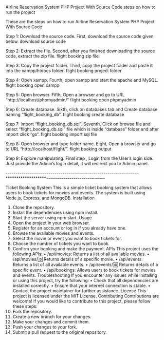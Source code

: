 Airline Reservation System PHP Project With Source Code steps on how to run the project


These are the steps on how to run Airline Reservation System PHP Project With Source Code

Step 1: Download the source code.
First, download the source code given below.
download source code

Step 2: Extract the file.
Second, after you finished downloading the source code, extract the zip file.
flight booking zip file

Step 3: Copy the project folder.
Third, copy the project folder and paste it into the xampp/htdocs folder.
flight booking project folder

Step 4: Open xampp.
Fourth, open xampp and start the apache and MySQL.
flight booking open xampp

Step 5: Open browser.
Fifth, Open a browser and go to URL “http://localhost/phpmyadmin/”
flight booking open phpmyadmin

Step 6: Create database.
Sixth, click on databases tab and Create database naming “flight_booking_db”.
flight booking create database

Step 7: Import “flight_booking_db.sql”.
Seventh, Click on browse file and select “flight_booking_db.sql” file which is inside “database” folder and after import click “go“.
flight booking import sql file

Step 8: Open browser and type folder name.
Eight, Open a browser and go to URL “http://localhost/flight/”.
flight booking output

Step 9: Explore manipulating.
Final step , Login from the User’s login side. Just provide the Admin’s login detail, it will redirect you to Admin panel.

--------------------------------------------------------------------*******************------------------------------

Ticket Booking System
This is a simple ticket booking system that allows users to book tickets for movies and events. The system is built using Node.js, Express, and MongoDB.
Installation
1.	Clone the repository.
2.	Install the dependencies using npm install.
3.	Start the server using npm start.
Usage
1.	Open the project in your web browser.
2.	Register for an account or log in if you already have one.
3.	Browse the available movies and events.
4.	Select the movie or event you want to book tickets for.
5.	Choose the number of tickets you want to book.
6.	Confirm your booking and make the payment.
APIs
This project uses the following APIs:
•	/api/movies: Returns a list of all available movies.
•	/api/movies/:id: Returns details of a specific movie.
•	/api/events: Returns a list of all available events.
•	/api/events/:id: Returns details of a specific event.
•	/api/bookings: Allows users to book tickets for movies and events.
Troubleshooting
If you encounter any issues while installing or using this project, try the following:
•	Check that all dependencies are installed correctly.
•	Ensure that your internet connection is stable.
•	Contact the project maintainer for further assistance.
License
This project is licensed under the MIT License.
Contributing
Contributions are welcome! If you would like to contribute to this project, please follow these steps:
1.	Fork the repository.
2.	Create a new branch for your changes.
3.	Make your changes and commit them.
4.	Push your changes to your fork.
5.	Submit a pull request to the original repository.

